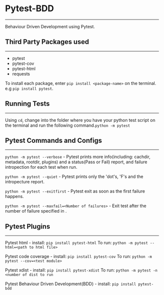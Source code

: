 # Pytest-BDD
------------

Behaviour Driven Development using Pytest.

## Third Party Packages used
----------------------------

 - pytest
 - pytest-cov
 - pytest-html
 - requests

 To install each package, enter ```pip install <package-name>``` on the terminal. e.g ```pip install pytest```.

## Running Tests
----------------

Using ```cd```, change into the folder where you have your python test script on the terminal and run the following command.```python -m pytest```

## Pytest Commands and Configs
------------------------------

```python -m pytest --verbose``` - Pytest prints more info(including: cachdir, metadata, rootdir, plugins) and a status(Pass or Fail) report, and failure intropection for each test when run.

```python -m pytest --quiet``` - Pytest prints only the 'dot's, 'F's and the intropecture report.

```python -m pytest --exitfirst``` - Pytest exit as soon as the first failure happens. 

```python -m pytest --maxfail=<Number of failures>``` - Exit test after the number of failure specified in <Number offailures>.

## Pytest Plugins
------------------

Pytest html - install: ```pip install pytest-html``` To run: ```python -m pytest --html=<path to html file>```

Pytest code coverage - install: ```pip install pytest-cov``` To run: ```python -m pytest --cov=<test module>```

Pytest xdist - install: ```pip install pytest-xdist``` To run: ```python -m pytest -n <number of dist to run```

Pytest Behaviour Driven Development(BDD) - install: ```pip install pytest-bdd```